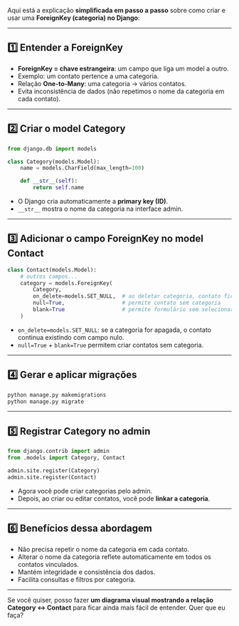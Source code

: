 Aqui está a explicação **simplificada em passo a passo** sobre como criar e usar uma **ForeignKey (categoria) no Django**:

---

## 1️⃣ Entender a ForeignKey

* **ForeignKey = chave estrangeira**: um campo que liga um model a outro.
* Exemplo: um contato pertence a uma categoria.
* Relação **One-to-Many**: uma categoria → vários contatos.
* Evita inconsistência de dados (não repetimos o nome da categoria em cada contato).

---

## 2️⃣ Criar o model Category

```python
from django.db import models

class Category(models.Model):
    name = models.CharField(max_length=100)

    def __str__(self):
        return self.name
```

* O Django cria automaticamente a **primary key (ID)**.
* `__str__` mostra o nome da categoria na interface admin.

---

## 3️⃣ Adicionar o campo ForeignKey no model Contact

```python
class Contact(models.Model):
    # outros campos...
    category = models.ForeignKey(
        Category,
        on_delete=models.SET_NULL,  # ao deletar categoria, contato fica com category nulo
        null=True,                  # permite contato sem categoria
        blank=True                  # permite formulário sem selecionar categoria
    )
```

* `on_delete=models.SET_NULL`: se a categoria for apagada, o contato continua existindo com campo nulo.
* `null=True` + `blank=True` permitem criar contatos sem categoria.

---

## 4️⃣ Gerar e aplicar migrações

```bash
python manage.py makemigrations
python manage.py migrate
```

---

## 5️⃣ Registrar Category no admin

```python
from django.contrib import admin
from .models import Category, Contact

admin.site.register(Category)
admin.site.register(Contact)
```

* Agora você pode criar categorias pelo admin.
* Depois, ao criar ou editar contatos, você pode **linkar a categoria**.

---

## 6️⃣ Benefícios dessa abordagem

* Não precisa repetir o nome da categoria em cada contato.
* Alterar o nome da categoria reflete automaticamente em todos os contatos vinculados.
* Mantém integridade e consistência dos dados.
* Facilita consultas e filtros por categoria.

---

Se você quiser, posso fazer **um diagrama visual mostrando a relação Category ↔ Contact** para ficar ainda mais fácil de entender. Quer que eu faça?
